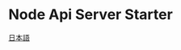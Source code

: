 # Node Api Server Starter

<a href="https://github.com/AtaruOhto/node-api-server-starter/blob/master/README.ja.md">日本語</a>

<!-- ## Summary

Node.js API Server template based on TypeScript.

- Language: <a href="https://www.typescriptlang.org/">TypeScript</a>
- Node: <a href="https://nodejs.org/en/">Node.js (v.8: LTS)</a>
- Routing: <a href="https://github.com/expressjs/express">Express</a>
- Auth: <a href="https://jwt.io/">JWT Authentication</a>
- ORM: <a href="https://github.com/sequelize/sequelize">sequelize</a>
- Testing: <a href="https://github.com/mochajs/mocha">Mocha</a> + <a href="https://github.com/power-assert-js/power-assert">power-assert</a>

## Prerequisite

- Node.js (Version 8 LTS)
- Yarn
- direnv
- MySQL

## Table of Contents

<nav>
  <ul>
    <li><a href="#architecture">Architecture</a></li>
    <li><a href="#how_to_work">How to work</a></li>
    <li><a href="#how_to_develop">How to develop</a></li>
  </ul>
</nav>

<h2 id="architecture">Architecture</h2>

- Written with functions. Class are hardly used in the app.
- Test files are located within the directory in which the test target file is located.
- Wrriten with Promise and Async Await,

### Directory Structure

- config : stores application settings, such as JWT token algorythm and DB settings.
- controllers : stores request handler functions.
- errors : stores errors.
- helpers : stores helper functions used everywhere in the app.
- middlewares : stores Express middlewares.
- models : stores sequelize Model such as, User, Book.
- scripts : stores scripts called from yarn command.
- spec : stores Factory Function used in spec files.

<h2 id="how_to_work">Getting Started</h2>

```shell
git clone git@github.com:AtaruOhto/node-api-server-starter.git
cd node-api-server-starter
yarn
cp .envrc.sample .envrc
```

secret を生成して、「.envrc」にコピーします。
出力された文字列、下記の「export SECRET_KEY_BASE=xxxxxxxxxxxxxxxxxxxxxxxxxxxxxxxxxxxxxxxxxxx」の部分を 「.envrc」に追記します。

```shell
yarn run secret

# 下記出力を .envrc に追記します。
# export SECRET_KEY_BASE=xxxxxxxxxxxxxxxxxxxxxxxxxxxxxxxxxxxxxxxxxxx
```

デフォルトでユーザー名は _root_ , パスワードは _pass_ , ホストは _localhost_ ポート番号は _3306 番ポート_ に設定しています。変更する場合には _.envrc_ を編集してください。_DB_USER_, _DB_PASS_, _DB_PORT_, _DB_HOST_ を環境に従って編集します。direnv を使わない場合には OS の環境変数に設定してください。

```shell
export DB_USER='root'
export DB_PASS='pass'
export DB_HOST='127.0.0.1'
export DB_PORT=3306
```

データベースをデフォルトの _MySQL_ から変更するには _src/config/dsatabase.ts_ の*dialect*を編集します。

```typescript
export const DB_CONFIG = {
  ...
  dialect: 'mysql',
  ...
};
```

環境変数を編集して、データベースに接続できるように _.envrc_ を編集したら、下記のコマンドを打って環境変数をロードします。

```shell
direnv allow
```

次にデータベースを作成、マイグレーションを行い、シードを流し込みます。

```shell
yarn run db:create
yarn run db:migrate
yarn run db:seed
```

サーバーを起動します。デフォルトでは _3000 番ポート_ で起動します。

```shell
yarn start
```

curl コマンドでアプリに向けて、JWT トークンを発行するようにリクエストします。返ってきた値が API を叩くために必要になる秘密のトークンです。

```shell
curl -X POST http://localhost:3000/sessions  --data 'name=Erich&password=password'
```

下記のようなデータが返ってきます。data の部分 (jwt トークン) はそれぞれ異なった値が返ってきます。

```shell
{
	"data":"eyJhbGciOiJIUzI1NiIsInR5cCI6IkpXVCJ9.eyJoYXNoIjp7Im5hbWUiOiJFcmljaCJ9LCJpYXQiOjE1MzUyMDUzMDIsImV4cCI6MTUzNTI5MTcwMn0.DRCHA1qRwrmpBscw_ZFAde6tBPJEb7IiCso9-mXG2Gk",
	"status":200
}
```

認証が求められるユーザー一覧取得の API を叩いてみます。
「Bearer の後、半角スペースを一つ空けて」実際に返ってきた*data* の部分の JWT トークンをサーバー側に送ります。

```shell
curl -X GET http://localhost:3000/users -H "X-Auth-Token: Bearer eyJhbGciOiJIUzI1NiIsInR5cCI6IkpXVCJ9.eyJoYXNoIjp7Im5hbWUiOiJFcmljaCJ9LCJpYXQiOjE1MzUyMDUzMDIsImV4cCI6MTUzNTI5MTcwMn0.DRCHA1qRwrmpBscw_ZFAde6tBPJEb7IiCso9-mXG2Gk"
```

シードで流したユーザー一覧が取得できます。

```shell
{
	"data":
		[
			{"id":9,"name":"Erich","password":"$2b$10$5oo2y/pqQ.NTcaQgL4DF3ODlM3DKDsyiQZgnu5seQS/vUN1lkI8ua"},
			{"id":10,"name":"Richard","password":"$2b$10$5oo2y/pqQ.NTcaQgL4DF3ODlM3DKDsyiQZgnu5seQS/vUN1lkI8ua"},
			{"id":11,"name":"Ralph","password":"$2b$10$5oo2y/pqQ.NTcaQgL4DF3ODlM3DKDsyiQZgnu5seQS/vUN1lkI8ua"},
			{"id":12,"name":"John","password":"$2b$10$5oo2y/pqQ.NTcaQgL4DF3ODlM3DKDsyiQZgnu5seQS/vUN1lkI8ua"}
		]
	,"status":200
}
```

間違ったトークンや不正なリクエストを送ると下記のようなレスポンスが返ってきます。試しにトークンから一文字削除して、誤ったトークンの値を送ってみます。ステータスが 400 のレスポンスが返ってきます。

```shell
{
	"data":{},
	"status":400
}
```

下記のコマンドでテストが走ります。テストファイルはテスト対象のファイルと同じディレクトリに格納する形式をとっています。

```shell
# テストを実行する前にデータベース、テーブル等を作成
yarn run db:create:test
yarn run db:migrate:test
yarn run db:seed:test
```

```shell
yarn run test
```

<h2 id="how_to_develop">開発してみる</h2>

新しいモデルを追加して、それに対応するマイグレーションやコントローラーを記述することを通して
一連の開発方法例を提示します。

ターミナルで下記コマンドをそれぞれ別タブで起動します。

```shell
# npmモジュールのインストール
yarn

# TypeScriptのwatchビルド
yarn run watch

# ソースコード変更を検知してNodeサーバーを自動的に再起動
yarn run dev
```

TypeScript のコンパイルエラーがあれば、ターミナル上で通知されます。

### 新規モデルの追加

_src/models/framework/index.ts_ ファイルを追加します。

モデルは <a href="http://docs.sequelizejs.com/" target="_blank">sequelize</a>の記法に従っています。
sequelize については<a href="http://docs.sequelizejs.com/" target="_blank">sequelize</a>こちらをご覧ください。

```typescript
/* src/models/framework/index.ts */

import Sequelize from 'sequelize';

import { sequelizeInstance } from 'config/database';

export const FrameworksTable = {
  name: 'frameworks',
  schema: {
    id: {
      allowNull: false,
      autoIncrement: true,
      primaryKey: true,
      type: Sequelize.INTEGER,
    },
    name: {
      type: Sequelize.STRING,
      allowNull: false,
      unique: true,
    },
    language: {
      allowNull: false,
      type: Sequelize.STRING,
    },
    createdAt: {
      allowNull: false,
      type: Sequelize.DATE,
    },
    updatedAt: {
      allowNull: false,
      type: Sequelize.DATE,
    },
  },
};

export const Framework = sequelizeInstance.define(
  FrameworksTable.name,
  FrameworksTable.schema,
);
```

### マイグレーションの追加

_src/scripts/migrations/createFrameworks.ts_ を追加します。
<a href="https://github.com/sequelize/cli">sequelize/cli</a> を使う方法もあるのですが、より柔軟性の高い、スクリプトで記述することにしています。

```typescript
/* src/scripts/migrations/createFrameworks.ts */

import { Framework } from 'models/framework';

export const createFrameworkMigrate = () =>
  new Promise(async (resolve, reject) => {
    try {
      await Framework.sync();
      resolve();
    } catch (e) {
      reject(e);
    }
  });
```

_src/scripts/migrations.ts_ から呼び出しを追加します。

```
/* src/scripts/migrations.ts */

import { createFrameworkMigrate } from './migrations/createFrameworks';

(async () => {
  ...
  /* 追加 */
  await createFrameworkMigrate();
  ...

  sequelizeInstance.close();
})();
```

### シードデータの追加

_src/scripts/seeds/frameworks.ts_ にシードデータの追加処理を記述します。

```typescript
/* src/scripts/seeds/frameworks.ts */

import { Framework } from 'models/framework';

export const seedFrameworks = () =>
  new Promise(async (resolve, reject) => {
    await Framework.bulkCreate([
      {
        name: 'Express',
        language: 'JavaScript',
      },
      {
        name: 'Ruby on Rails',
        language: 'Ruby',
      },
      {
        name: 'Django',
        language: 'Python',
      },
      {
        name: 'Laravel',
        language: 'PHP',
      },
    ]).catch(e => {
      /* Errorを出力する。 */
      console.log(e);
    });
    resolve();
  });
```

上記で実装した追加処理の呼び出しを記述します。

```typescript
/* src/scripts/seeds.ts */

import { seedFrameworks } from './seeds/frameworks';

(async () => {
  ...
  await seedFrameworks();
  sequelizeInstance.close();
})();
```

### マイグレーション & シードデータの流し込み

下記コマンドを打って、データベースを作成、マイグレーション、シードデータを流し込みます。

```shell
yarn run  db:create
yarn run  db:migrate
yarn run  db:seed
```

### モデルのテスト

_src/spec/factories/frameworkFactory.ts_ を作成します。

テストフレームワークは<a href="https://mochajs.org/">Mocha</a>, アサーションライブラリーとして<a href="https://github.com/power-assert-js/power-assert">power-assert</a>を使っています。

```typescript
/* src/spec/factories/frameworkFactory.ts */

import { Framework } from 'models/framework';

export const TEST_FRAMEWORK = 'GreatFramework';
export const TEST_LANGUAGE = 'whiteSpace';

export const destroyTestFramework = () =>
  new Promise(async resolve => {
    await Framework.destroy({
      where: {
        name: TEST_FRAMEWORK,
      },
    });
    resolve();
  });

export const findOrCreateTestFramework = (otherAttrs: any) =>
  new Promise(async resolve => {
    const instance = await Framework.findOrCreate({
      where: {
        name: TEST_FRAMEWORK,
        language: TEST_LANGUAGE,
      },
      defaults: otherAttrs,
    });
    resolve(instance);
  });
```

モデルのテストを記述します。

_src/models/framework/spec.ts_ を記述します。

- テストファイルはテスト対象のファイルと同じディレクトリに配置します。

```typescript
import { Framework } from 'models/framework';
import assert from 'power-assert';
import {
  destroyTestFramework,
  findOrCreateTestFramework,
  TEST_FRAMEWORK,
} from 'spec/factories/frameworkFactory';

describe('Framework', () => {
  describe('Positive', () => {
    beforeEach(() =>
      new Promise(async resolve => {
        await findOrCreateTestFramework({});
        resolve();
      }));

    afterEach(() =>
      new Promise(async resolve => {
        await destroyTestFramework();
        resolve();
      }));

    it('success', () =>
      new Promise(async (resolve, reject) => {
        const framework = (await Framework.findOne({
          where: { name: TEST_FRAMEWORK },
        })) as any;
        assert.equal(framework.name, TEST_FRAMEWORK);
        resolve();
      }));
  });

  describe('Negative', () => {
    it('fail without language', () =>
      new Promise(async (resolve, reject) => {
        try {
          await Framework.create({
            name: 'foobarFramework',
          });
        } catch (e) {
          resolve();
        }
      }));
  });
});
```

テストを走らせてみます。

```shell
yarn run db:create:test
yarn run db:migrate:test
yarn run db:seed:test
yarn run test
```

正常に Framework モデルが作成できることと、NOTNULL 制約がかかっている \_language\* を欠いた Frmework モデルを create しようとすると例外が起きることをチェックしています。

### コントローラーへのアクションの追加

framework をすべて取得するアクション (frameworksIndex) を定義します。 _/ src/controllers/api/v1/frameworks.ts /_ を追加します。
ルーティングの命名や形式は Rails に従っています。

引用元 <cite>https://railsguides.jp/routing.html</cite>

<table>
  <thead>
    <tr>
      <th>HTTP動詞</th>
      <th>パス</th>
      <th>コントローラ#アクション</th>
      <th>目的</th>
    </tr>
  </thead>
  <tbody>
    <tr>
      <td>GET</td>
      <td>/photos</td>
      <td>photos#index</td>
      <td>すべての写真の一覧を表示</td>
    </tr>
    <tr>
      <td>GET</td>
      <td>/photos/new</td>
      <td>photos#new</td>
      <td>写真を1つ作成するためのHTMLフォームを返す</td>
    </tr>
    <tr>
      <td>POST</td>
      <td>/photos</td>
      <td>photos#create</td>
      <td>写真を1つ作成する</td>
    </tr>
    <tr>
      <td>GET</td>
      <td>/photos/:id</td>
      <td>photos#show</td>
      <td>特定の写真を表示する</td>
    </tr>
    <tr>
      <td>GET</td>
      <td>/photos/:id/edit</td>
      <td>photos#edit</td>
      <td>写真編集用のHTMLフォームを1つ返す</td>
    </tr>
    <tr>
      <td>PATCH/PUT</td>
      <td>/photos/:id</td>
      <td>photos#update</td>
      <td>特定の写真を更新する</td>
    </tr>
    <tr>
      <td>DELETE</td>
      <td>/photos/:id</td>
      <td>photos#destroy</td>
      <td>特定の写真を削除する</td>
    </tr>
  </tbody>
</table>

```typescript
import { Request, Response } from 'express';

import { respondWith } from 'helpers/response';
import { Framework } from 'models/framework';

export const frameworksIndex = async (req: Request, res: Response) => {
  try {
    const frameworks = await Framework.findAll();
    respondWith(res, 200, frameworks);
  } catch (e) {
    respondWith(res, 500);
  }
};
```

### 新規ルーティングの追加

_src/config/path.ts_ にパスを追加します。
アプリケーション上で参照されるパスはすべてこのファイルに記述するようにしています。

```typescript
/* src/config/path.ts */

export const path = {
  ...
  /* 追加 */
  frameworks: '/frameworks/'
};
```

_config/routes.ts_ の*defineRoutes()* にルート定義を追加します。
アプリケーション上で参照されるルーティングとハンドラーの組み合わせはすべてこのファイルに記述するようにしています。

```typescript
import { frameworksIndex } from 'controllers/api/v1/frameworks';

export const defineRoutes = (app: Express) => {
  ...
  /* 追加 */
  app.get(path.frameworks, frameworksIndex);
  ...
};
```

認証済みのユーザーに対してしか、コンテンツを見せたくない場合には requireAuth() ミドルウェア関数を frameworksIndex の前に適用します。

### 作成したルーティングを試してみる。

それぞれ Terminal の別ウィンドウで実行します。

curl コマンド を使って定義したルーティングを叩いてみます。

```shell
  curl -X GET http://localhost:3000/frameworks
```

すると下記のようにシードで流し込んだフレームワーク一覧の JSON データが返ってきます。

```shell
{"data":
	[
		{"id":1,"name":"Express","language":"JavaScript"},
		{"id":2,"name":"Ruby on Rails","language":"Ruby"},
		{"id":3,"name":"Django","language":"Python"},
		{"id":4,"name":"Laravel","language":"PHP"}
	],"
	status":200
}
```

### コントローラーのテストを記述する

- src/controllers/api/v1/frameworks/spec.ts

```typescript
/* src/controllers/api/v1/frameworks/spec.ts */

import assert from 'power-assert';
import request from 'supertest';

import { path } from 'config/path';
import { app } from 'index';
import {
  destroyTestFramework,
  findOrCreateTestFramework,
  TEST_FRAMEWORK,
} from 'spec/factories/frameworkFactory';

describe(`Framework Controller`, () => {
  beforeEach(() =>
    new Promise(async resolve => {
      await findOrCreateTestFramework({});
      resolve();
    }));

  afterEach(() =>
    new Promise(async resolve => {
      await destroyTestFramework();
      resolve();
    }));

  describe('Create', () => {
    describe(`Positive`, () =>
      it('User will be successfully created', () =>
        new Promise(resolve => {
          request(app)
            .get(path.frameworks)
            .set('Accept', 'application/json')
            .then(async (res: any) => {
              const framework = res.body.data.filter(
                (elem: any) => elem.name === TEST_FRAMEWORK,
              );
              assert.equal(framework[0].name, TEST_FRAMEWORK);
              resolve();
            });
        })));
  });
});
```

下記コマンドでテストが走らせることができます。

```shell
yarn run test
``` -->
